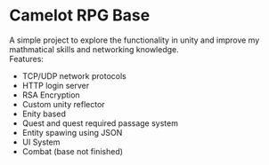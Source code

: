 <h1>Camelot RPG Base</h1>
A simple project to explore the functionality in unity and improve my mathmatical skills and networking knowledge.
<br>
Features:
  <ul>
    <li>TCP/UDP network protocols</li>
    <li>HTTP login server</li>
    <li>RSA Encryption</li>
    <li>Custom unity reflector</li>
    <li>Enity based</li>
    <li>Quest and quest required passage system</li>
    <li>Entity spawing using JSON</li>
    <li>UI System</li>
    <li>Combat (base not finished)</li>
  </ul>
